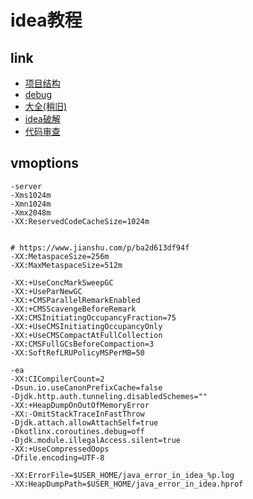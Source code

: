 # idea教程

## link
* [项目结构](https://mp.weixin.qq.com/s/j_yIiXvNlp7JMZaVO1FSrA)
* [debug](https://mp.weixin.qq.com/s/uOSgKtcyS-Qy0LSDROJ-xw)
* [大全\(稍旧)](https://blog.csdn.net/qq_27093465/article/details/77449117)
* [idea破解](https://gitee.com/pengzhile/ide-eval-resetter)
* [代码审查](https://mp.weixin.qq.com/s/tD0_q3xdU0pISVmN-bcZPg)

## vmoptions
```
-server
-Xms1024m
-Xmn1024m
-Xmx2048m
-XX:ReservedCodeCacheSize=1024m


# https://www.jianshu.com/p/ba2d613df94f
-XX:MetaspaceSize=256m
-XX:MaxMetaspaceSize=512m

-XX:+UseConcMarkSweepGC
-XX:+UseParNewGC
-XX:+CMSParallelRemarkEnabled
-XX:+CMSScavengeBeforeRemark
-XX:CMSInitiatingOccupancyFraction=75
-XX:+UseCMSInitiatingOccupancyOnly
-XX:+UseCMSCompactAtFullCollection
-XX:CMSFullGCsBeforeCompaction=3
-XX:SoftRefLRUPolicyMSPerMB=50

-ea
-XX:CICompilerCount=2
-Dsun.io.useCanonPrefixCache=false
-Djdk.http.auth.tunneling.disabledSchemes=""
-XX:+HeapDumpOnOutOfMemoryError
-XX:-OmitStackTraceInFastThrow
-Djdk.attach.allowAttachSelf=true
-Dkotlinx.coroutines.debug=off
-Djdk.module.illegalAccess.silent=true
-XX:+UseCompressedOops
-Dfile.encoding=UTF-8

-XX:ErrorFile=$USER_HOME/java_error_in_idea_%p.log
-XX:HeapDumpPath=$USER_HOME/java_error_in_idea.hprof
```